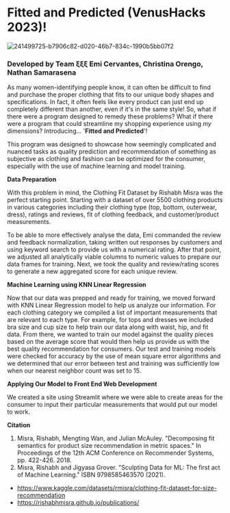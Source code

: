 # Fitted and Predicted (VenusHacks 2023)!

![241499725-b7906c82-d020-46b7-834c-1990b5bb07f2](https://github.com/emicervantes/FashionDataProject/assets/131114214/2ab7742f-9c3b-4504-bd0a-d7c9580acf0d)

### Developed by Team ξξξ Emi Cervantes, Christina Orengo, Nathan Samarasena

As many women-identifying people know, it can often be difficult to find and purchase the proper clothing that fits to our unique body shapes and specifications. In fact, it often feels like every product can just end up completely different than another, even if it's in the same style! So, what if there were a program designed to remedy these problems? What if there were a program that could streamline my shopping experience using _my_ dimensions? Introducing... '**Fitted and Predicted**'!

This program was designed to showcase how seemingly complicated and nuanced tasks as quality prediction and recommendation of something as subjective as clothing and fashion can be optimized for the consumer, especially with the use of machine learning and model training.

**Data Preparation**

With this problem in mind, the Clothing Fit Dataset by Rishabh Misra was the perfect starting point. Starting with a dataset of over 5500 clothing products in various categories including their clothing type (top, bottom, outerwear, dress), ratings and reviews, fit of clothing feedback, and customer/product measurements. 

To be able to more effectively analyse the data, Emi commanded the review and feedback normalization, taking written out responses by customers and using keyword search to provide us with a numerical rating. After that point, we adjusted all analytically viable columns to numeric values to prepare our data frames for training. Next, we took the quality and review/rating scores to generate a new aggregated score for each unique review.

**Machine Learning using KNN Linear Regression**

Now that our data was prepped and ready for training, we moved forward with KNN Linear Regression model to help us analyze our information. For each clothing category we compiled a list of important measurements that are relevant to each type. For example, for tops and dresses we included bra size and cup size to help train our data along with waist, hip, and fit data. From there, we wanted to train our model against the quality pieces based on the average score that would then help us provide us with the best quality recommendation for consumers. Our test and training models were checked for accuracy by the use of mean square error algorithms and we determined that our error between test and training was sufficiently low when our nearest neighbor count was set to 15.

**Applying Our Model to Front End Web Development**

We created a site using Streamlit where we were able to create areas for the consumer to input their particular measurements that would put our model to work.

**Citation**
1. Misra, Rishabh, Mengting Wan, and Julian McAuley. "Decomposing fit semantics for product size recommendation in metric spaces." In Proceedings of the 12th ACM Conference on Recommender Systems, pp. 422-426. 2018.
2. Misra, Rishabh and Jigyasa Grover. "Sculpting Data for ML: The first act of Machine Learning." ISBN 9798585463570 (2021).

* https://www.kaggle.com/datasets/rmisra/clothing-fit-dataset-for-size-recommendation
* https://rishabhmisra.github.io/publications/
